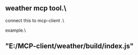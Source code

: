 ## weather mcp tool.\

connect this to mcp-client .\

example.\
## "E:/MCP-client/weather/build/index.js"
